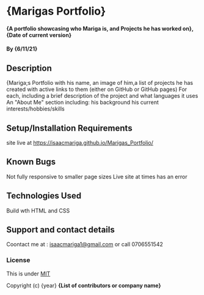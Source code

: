 # {Marigas Portfolio}
#### {A portfolio showcasing who Mariga is, and Projects he has worked on}, {Date of current version}
#### By **{6/11/21}**
## Description
{Mariga;s Portfolio with his name, an image of him,a list of projects he has created with active links to them (either on GitHub or GitHub pages) For each, including a brief description of the project and what languages it uses An "About Me" section including:
his background his current interests/hobbies/skills

## Setup/Installation Requirements
site live at
https://isaacmariga.github.io/Marigas_Portfolio/

## Known Bugs
Not fully responsive to smaller page sizes
Live site at times has an error
## Technologies Used
Build wth HTML and CSS
## Support and contact details
Coontact me at : isaacmariga1@gmail.com or call 0706551542
### License
This is under [MIT](License)

Copyright (c) {year} **{List of contributors or company name}**
